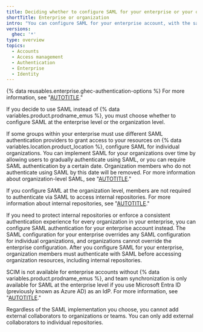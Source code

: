 ```yaml
---
title: Deciding whether to configure SAML for your enterprise or your organizations
shortTitle: Enterprise or organization
intro: "You can configure SAML for your enterprise account, with the same configuration applying to all of its organizations, or you can create separate configurations for individual organizations."
versions:
  ghec: '*'
type: overview
topics:
  - Accounts
  - Access management
  - Authentication
  - Enterprise
  - Identity
---
```


{% data reusables.enterprise.ghec-authentication-options %} For more information, see "[AUTOTITLE](/admin/identity-and-access-management/managing-iam-for-your-enterprise/about-authentication-for-your-enterprise)."

If you decide to use SAML instead of {% data variables.product.prodname_emus %}, you must choose whether to configure SAML at the enterprise level or the organization level.

If some groups within your enterprise must use different SAML authentication providers to grant access to your resources on {% data variables.location.product_location %}, configure SAML for individual organizations. You can implement SAML for your organizations over time by allowing users to gradually authenticate using SAML, or you can require SAML authentication by a certain date. Organization members who do not authenticate using SAML by this date will be removed. For more information about organization-level SAML, see "[AUTOTITLE](/organizations/managing-saml-single-sign-on-for-your-organization/about-identity-and-access-management-with-saml-single-sign-on)."

If you configure SAML at the organization level, members are not required to authenticate via SAML to access internal repositories. For more information about internal repositories, see "[AUTOTITLE](/repositories/creating-and-managing-repositories/about-repositories#about-internal-repositories)."

If you need to protect internal repositories or enforce a consistent authentication experience for every organization in your enterprise, you can configure SAML authentication for your enterprise account instead. The SAML configuration for your enterprise overrides any SAML configuration for individual organizations, and organizations cannot override the enterprise configuration. After you configure SAML for your enterprise, organization members must authenticate with SAML before accessing organization resources, including internal repositories.

SCIM is not available for enterprise accounts without {% data variables.product.prodname_emus %}, and team synchronization is only available for SAML at the enterprise level if you use Microsoft Entra ID (previously known as Azure AD) as an IdP. For more information, see "[AUTOTITLE](/admin/identity-and-access-management/using-saml-for-enterprise-iam/managing-team-synchronization-for-organizations-in-your-enterprise)."

Regardless of the SAML implementation you choose, you cannot add external collaborators to organizations or teams. You can only add external collaborators to individual repositories.
